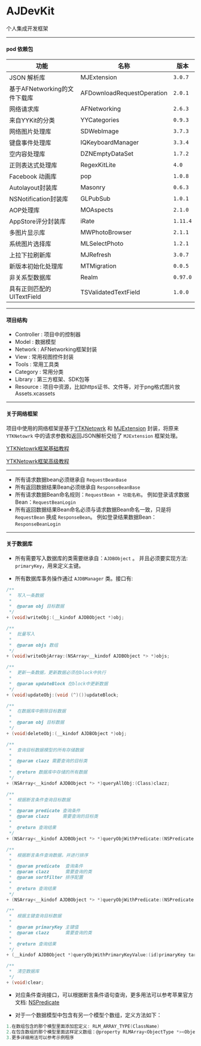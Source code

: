# AJDevKit
个人集成开发框架

---

#### pod 依赖包

功能 | 名称 | 版本
------------ | ------------- | ------------
JSON 解析库 					| MJExtension  		| `3.0.7`
基于AFNetworking的文件下载库 	| AFDownloadRequestOperation  | `2.0.1`
网络请求库 					| AFNetworking 		| `2.6.3`
来自YYKit的分类 				| YYCategories  	| `0.9.3`
网络图片处理库  				| SDWebImage 		| `3.7.3`
键盘事件处理库    			| IQKeyboardManager | `3.3.4`
空内容处理库    				| DZNEmptyDataSet   | `1.7.2`
正则表达式处理库    			| RegexKitLite      | `4.0`
Facebook 动画库    			| pop  				 | `1.0.8`
Autolayout封装库    			| Masonry 			 | `0.6.3`
NSNotification封装库   	    | GLPubSub 			 | `1.0.1`
AOP处理库   				    | MOAspects 		 | `2.1.0`
AppStore评分封装库    		| iRate 		     | `1.11.4`
多图片显示库    				| MWPhotoBrowser 	 | `2.1.1`
系统图片选择库   				| MLSelectPhoto     |  `1.2.1`
上拉下拉刷新库    			| MJRefresh  		 |  `3.0.7`
新版本初始化处理库   			| MTMigration       | `0.0.5`
非关系型数据库    			| Realm             | `0.97.0`
具有正则匹配的UITextField     | TSValidatedTextField | `1.0.0`



---

#### 项目结构

* Controller : 项目中的控制器
* Model : 数据模型
* Network : AFNetworking框架封装
* View : 常用视图控件封装
* Tools : 常用工具类
* Category : 常用分类
* Library : 第三方框架、SDK包等
* Resource : 项目中资源，比如https证书、文件等，对于png格式图片放 Assets.xcassets 


---

#### 关于网络框架

项目中使用的网络框架是基于[YTKNetowrk](https://github.com/yuantiku/YTKNetwork) 和 [MJExtension](https://github.com/CoderMJLee/MJExtension) 封装，将原来 `YTKNetowrk`  中的请求参数和返回JSON解析交给了  `MJExtension`  框架处理。

[YTKNetowrk框架基础教程](BasicGuide.md)

[YTKNetowrk框架高级教程](ProGuide.md)

---

* 所有请求数据bean必须继承自 `RequestBeanBase` 
* 所有返回数据结果Bean必须继承自 `ResponseBeanBase` 
* 所有请求数据Bean命名规则：`RequestBean + 功能名称`。 例如登录请求数据Bean：`RequestBeanLogin`
* 所有返回数据结果Bean命名必须与请求数据Bean命名一致，只是将 `RequestBean` 换成 `ResponseBean`。 例如登录结果数据Bean：`ResponseBeanLogin`


---


#### 关于数据库

* 所有需要写入数据库的类需要继承自：`AJDBObject` 。  并且必须要实现方法: `primaryKey`，用来定义主键。

* 所有数据库事务操作通过 `AJDBManager` 类。接口有:

```objective-c
/**
 *  写入一条数据
 *
 *  @param obj 目标数据
 */
+ (void)writeObj:(__kindof AJDBObject *)obj;

/**
 *  批量写入
 *
 *  @param objs 数组
 */
+ (void)writeObjArray:(NSArray<__kindof AJDBObject *> *)objs;

/**
 *  更新一条数据，更新数据必须在block中执行
 *
 *  @param updateBlock 在block中更新数据
 */
+ (void)updateObj:(void (^)())updateBlock;

/**
 *  在数据库中删除目标数据
 *
 *  @param obj 目标数据
 */
+ (void)deleteObj:(__kindof AJDBObject *)obj;

/**
 *  查询目标数据模型的所有存储数据
 *
 *  @param clazz 需要查询的目标类
 *
 *  @return 数据库中存储的所有数据
 */
+ (NSArray<__kindof AJDBObject *> *)queryAllObj:(Class)clazz;

/**
 *  根据断言条件查询目标数据
 *
 *  @param predicate 查询条件
 *  @param clazz     需要查询的目标类
 *
 *  @return 查询结果
 */
+ (NSArray<__kindof AJDBObject *> *)queryObjWithPredicate:(NSPredicate *)predicate targetClass:(Class)clazz;

/**
 *  根据断言条件查询数据，并进行排序
 *
 *  @param predicate  查询条件
 *  @param clazz      需要查询的类
 *  @param sortFilter 排序配置
 *
 *  @return 查询结果
 */
+ (NSArray<__kindof AJDBObject *> *)queryObjWithPredicate:(NSPredicate *)predicate sortFilter:(AJSortFilter *)sortFilter targetClass:(Class)clazz;

/**
 *  根据主键查询目标数据
 *
 *  @param primaryKey 主键值
 *  @param clazz      需要查询的类
 *
 *  @return 查询结果
 */
+ (__kindof AJDBObject *)queryObjWithPrimaryKeyValue:(id)primaryKey targetClass:(Class)clazz;

/**
 *  清空数据库
 */
+ (void)clear;
```

* 对应条件查询接口，可以根据断言条件语句查询，更多用法可以参考苹果官方文档: [NSPredicate](https://developer.apple.com/library/ios/documentation/Cocoa/Conceptual/Predicates/AdditionalChapters/Introduction.html)

* 对于一个数据模型中包含有另一个模型个数组，定义方法如下：

```objective-c
1.在数组包含的那个模型里面添加宏定义: RLM_ARRAY_TYPE(ClassName)
2.在包含数组的那个模型里面这样定义数组：@property RLMArray<ObjectType *><ObjectType> *arrayOfObjectTypes 
3.更多详细用法可以参考示例程序
```









